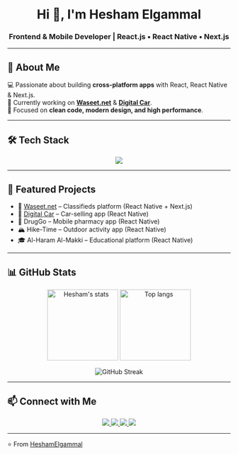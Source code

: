 <h1 align="center">Hi 👋, I'm Hesham Elgammal</h1>
<h3 align="center">Frontend & Mobile Developer | React.js • React Native • Next.js</h3>

---

## 🚀 About Me
💻 Passionate about building **cross-platform apps** with React, React Native & Next.js.  
🚀 Currently working on **[Waseet.net](https://waseet.net/)** & **[Digital Car](https://www.digitalcar.sa/)**.  
🎯 Focused on **clean code, modern design, and high performance**.  

---

## 🛠 Tech Stack
<p align="center">
  <img src="https://skillicons.dev/icons?i=js,ts,react,nextjs,nodejs,express,mongodb,redux,git,docker,graphql" />
</p>

---

## 🌟 Featured Projects
- 🚀 [Waseet.net](https://waseet.net/) – Classifieds platform (React Native + Next.js)  
- 🚗 [Digital Car](https://www.digitalcar.sa/) – Car-selling app (React Native)  
- 💊 DrugGo – Mobile pharmacy app (React Native)  
- 🏔 Hike-Time – Outdoor activity app (React Native)  
- 🎓 Al-Haram Al-Makki – Educational platform (React Native)  

---

## 📊 GitHub Stats
<p align="center">
  <img src="https://github-readme-stats.vercel.app/api?username=HeshamElgammal&show_icons=true&theme=radical" alt="Hesham's stats" height="160"/>
  <img src="https://github-readme-stats.vercel.app/api/top-langs/?username=HeshamElgammal&layout=compact&theme=radical" alt="Top langs" height="160"/>
</p>

<p align="center">
  <img src="https://streak-stats.demolab.com?user=HeshamElgammal&theme=radical&hide_border=true" alt="GitHub Streak" />
</p>

---

## 📫 Connect with Me
<p align="center">
  <a href="https://linkedin.com/in/hesham-elgammal-3b47a0383" target="_blank">
    <img src="https://img.shields.io/badge/LinkedIn-0077B5?style=for-the-badge&logo=linkedin&logoColor=white"/>
  </a>
  <a href="https://github.com/HeshamElgammal" target="_blank">
    <img src="https://img.shields.io/badge/GitHub-000?style=for-the-badge&logo=github&logoColor=white"/>
  </a>
  <a href="mailto:heshamelgammal404@gmail.com" target="_blank">
    <img src="https://img.shields.io/badge/Email-D14836?style=for-the-badge&logo=gmail&logoColor=white"/>
  </a>
  <a href="https://wa.me/201092901319" target="_blank">
    <img src="https://img.shields.io/badge/WhatsApp-25D366?style=for-the-badge&logo=whatsapp&logoColor=white"/>
  </a>
</p>

---

⭐️ From [HeshamElgammal](https://github.com/HeshamElgammal)
